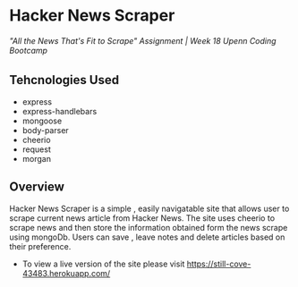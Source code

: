 # Hacker News Scraper
###### "All the News That's Fit to Scrape" Assignment | Week 18 Upenn Coding Bootcamp

## Tehcnologies Used
  * express
  * express-handlebars
  * mongoose
  * body-parser
  * cheerio
  * request
  * morgan
  
 ## Overview
 
Hacker News Scraper is a simple , easily navigatable site that allows user to scrape current news article from Hacker News. The site uses cheerio to scrape news and then store the information obtained form the news scrape using mongoDb. Users can save , leave notes and delete articles based on their preference. 
* To view a live version of the site please visit https://still-cove-43483.herokuapp.com/
